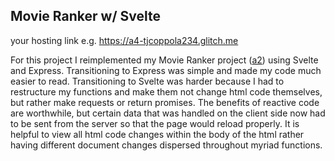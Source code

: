 ## Movie Ranker w/ Svelte

your hosting link e.g. https://a4-tjcoppola234.glitch.me

For this project I reimplemented my Movie Ranker project ([a2](https://github.com/tjcoppola234/Movie-Ranker)) using Svelte and Express. Transitioning to Express was simple and made my code much easier to read. Transitioning to Svelte was harder because I had to restructure my functions and make them not change html code themselves, but rather make requests or return promises. The benefits of reactive code are worthwhile, but certain data that was handled on the client side now had to be sent from the server so that the page would reload properly. It is helpful to view all html code changes within the body of the html rather having different document changes dispersed throughout myriad functions.
